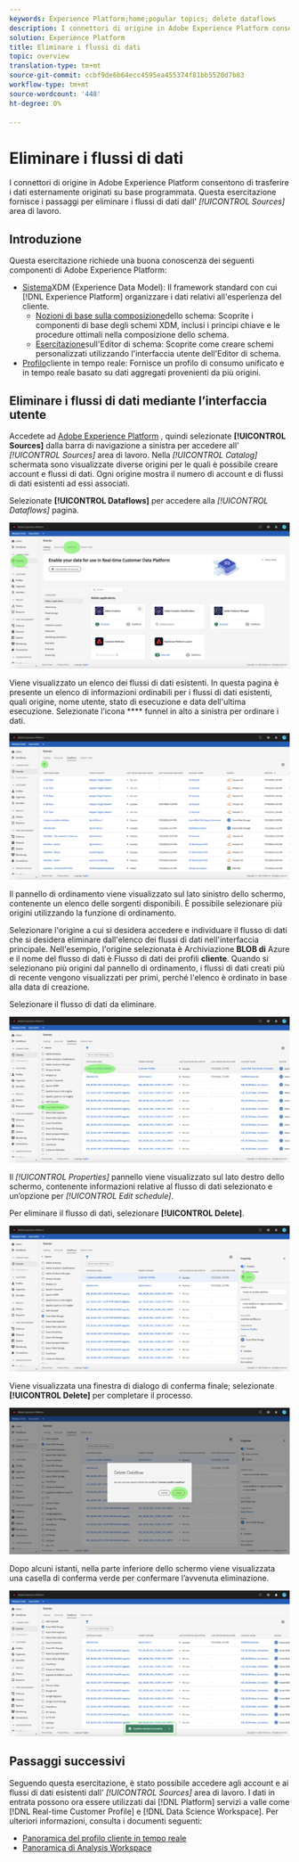 ```yaml
---
keywords: Experience Platform;home;popular topics; delete dataflows
description: I connettori di origine in Adobe Experience Platform consentono di trasferire i dati esternamente originati su base programmata. Questa esercitazione fornisce i passaggi per eliminare i flussi di dati dall'area di lavoro Origini.
solution: Experience Platform
title: Eliminare i flussi di dati
topic: overview
translation-type: tm+mt
source-git-commit: ccbf9de6b64ecc4595ea455374f81bb5520d7b83
workflow-type: tm+mt
source-wordcount: '448'
ht-degree: 0%

---
```



# Eliminare i flussi di dati

I connettori di origine in Adobe Experience Platform consentono di trasferire i dati esternamente originati su base programmata. Questa esercitazione fornisce i passaggi per eliminare i flussi di dati dall&#39; *[!UICONTROL Sources]* area di lavoro.

## Introduzione

Questa esercitazione richiede una buona conoscenza dei seguenti componenti di Adobe Experience Platform:

- [Sistema](../../../xdm/home.md)XDM (Experience Data Model): Il framework standard con cui [!DNL Experience Platform] organizzare i dati relativi all&#39;esperienza del cliente.
   - [Nozioni di base sulla composizione](../../../xdm/schema/composition.md)dello schema: Scoprite i componenti di base degli schemi XDM, inclusi i principi chiave e le procedure ottimali nella composizione dello schema.
   - [Esercitazione](../../../xdm/tutorials/create-schema-ui.md)sull&#39;Editor di schema: Scoprite come creare schemi personalizzati utilizzando l&#39;interfaccia utente dell&#39;Editor di schema.
- [Profilo](../../../profile/home.md)cliente in tempo reale: Fornisce un profilo di consumo unificato e in tempo reale basato su dati aggregati provenienti da più origini.

## Eliminare i flussi di dati mediante l’interfaccia utente

Accedete ad [Adobe Experience Platform](https://platform.adobe.com) , quindi selezionate **[!UICONTROL Sources]** dalla barra di navigazione a sinistra per accedere all&#39; *[!UICONTROL Sources]* area di lavoro. Nella *[!UICONTROL Catalog]* schermata sono visualizzate diverse origini per le quali è possibile creare account e flussi di dati. Ogni origine mostra il numero di account e di flussi di dati esistenti ad essi associati.

Selezionate **[!UICONTROL Dataflows]** per accedere alla *[!UICONTROL Dataflows]* pagina.

![dataset-flow-activity](../../images/tutorials/delete/dataflows.png)

Viene visualizzato un elenco dei flussi di dati esistenti. In questa pagina è presente un elenco di informazioni ordinabili per i flussi di dati esistenti, quali origine, nome utente, stato di esecuzione e data dell&#39;ultima esecuzione. Selezionate l’icona **** funnel in alto a sinistra per ordinare i dati.

![elenco dei flussi di dati](../../images/tutorials/delete/dataflows-list.png)

Il pannello di ordinamento viene visualizzato sul lato sinistro dello schermo, contenente un elenco delle sorgenti disponibili.
È possibile selezionare più origini utilizzando la funzione di ordinamento.

Selezionare l&#39;origine a cui si desidera accedere e individuare il flusso di dati che si desidera eliminare dall&#39;elenco dei flussi di dati nell&#39;interfaccia principale. Nell&#39;esempio, l&#39;origine selezionata è Archiviazione **BLOB di** Azure e il nome del flusso di dati è Flusso di dati dei profili **cliente**. Quando si selezionano più origini dal pannello di ordinamento, i flussi di dati creati più di recente vengono visualizzati per primi, perché l&#39;elenco è ordinato in base alla data di creazione.

Selezionare il flusso di dati da eliminare.

![ordinamento dei dati](../../images/tutorials/delete/dataflows-sort.png)

Il *[!UICONTROL Properties]* pannello viene visualizzato sul lato destro dello schermo, contenente informazioni relative al flusso di dati selezionato e un’opzione per *[!UICONTROL Edit schedule]*.

Per eliminare il flusso di dati, selezionare **[!UICONTROL Delete]**.

![ordinamento dei dati](../../images/tutorials/delete/dataflows-properties.png)

Viene visualizzata una finestra di dialogo di conferma finale; selezionate **[!UICONTROL Delete]** per completare il processo.

![delete](../../images/tutorials/delete/delete.png)

Dopo alcuni istanti, nella parte inferiore dello schermo viene visualizzata una casella di conferma verde per confermare l’avvenuta eliminazione.

![confermata](../../images/tutorials/delete/confirmed.png)

## Passaggi successivi

Seguendo questa esercitazione, è stato possibile accedere agli account e ai flussi di dati esistenti dall&#39; *[!UICONTROL Sources]* area di lavoro. I dati in entrata possono ora essere utilizzati dai [!DNL Platform] servizi a valle come [!DNL Real-time Customer Profile] e [!DNL Data Science Workspace]. Per ulteriori informazioni, consulta i documenti seguenti:

- [Panoramica del profilo cliente in tempo reale](../../../profile/home.md)
- [Panoramica di Analysis Workspace](../../../data-science-workspace/home.md)